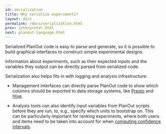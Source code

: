 ```yaml
---
id: serialization
title: Why serialize experiments?
layout: docs
permalink: /docs/serialization.html
prev: interpreter.html
next: planout-language.html
---
```


 Serialized PlanOut code is easy to parse and generate, so it is possible to
 build graphical interfaces to construct simple experimental designs.

 Information about experiments, such as their expected inputs and the
  variables they output can be directly parsed from serialized code.

Serialization also helps fits in with logging and analysis infrastructure:

 -  Management interfaces can directly parse PlanOut code to show which columns
  should be exported to data storage systems, like [Presto](http://prestodb.io)
  and [Hive](https://hive.apache.org).

 - Analysis tools can also identify input
  variables from PlanOut scripts before they are run, to, e.g., specify which
  units to bootstrap on. This can be particularly important for ranking
  experiments, where both users and items need to be taken into account for
  when [computing confidence intervals](http://arxiv.org/pdf/1304.7406v3.pdf).
